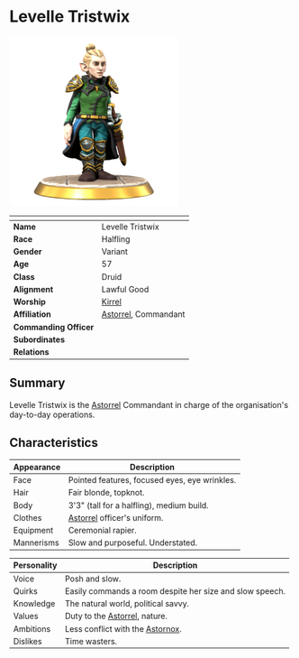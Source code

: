# Levelle Tristwix

<img src="../../images/people/levelle-tristwix.png" height="300" />

| []() | |
| --- | --- |
| **Name** | Levelle Tristwix |
| **Race** | Halfling |
| **Gender** | Variant |
| **Age** | 57 |
| **Class** | Druid |
| **Alignment** | Lawful Good |
| **Worship** | [Kirrel](../gods/gods/kirrel.md) |
| **Affiliation** | [Astorrel](../civilisations/kingdom-of-astor/organisations/astorrel/README.md), Commandant |
| **Commanding Officer** | |
| **Subordinates** | |
| **Relations** | |

## Summary

Levelle Tristwix is the [Astorrel](../civilisations/kingdom-of-astor/organisations/astorrel/README.md) Commandant in charge of the organisation's day-to-day operations.

## Characteristics

| Appearance | Description |
| --- | --- |
| Face | Pointed features, focused eyes, eye wrinkles. |
| Hair | Fair blonde, topknot. |
| Body | 3'3" (tall for a halfling), medium build. |
| Clothes | [Astorrel](../civilisations/kingdom-of-astor/organisations/astorrel/README.md) officer's uniform. |
| Equipment | Ceremonial rapier. |
| Mannerisms | Slow and purposeful. Understated. |

| Personality | Description |
| --- | --- |
| Voice | Posh and slow. |
| Quirks | Easily commands a room despite her size and slow speech. |
| Knowledge | The natural world, political savvy. |
| Values | Duty to the [Astorrel](../civilisations/kingdom-of-astor/organisations/astorrel/README.md), nature. |
| Ambitions | Less conflict with the [Astornox](../civilisations/kingdom-of-astor/organisations/astornox.md). |
| Dislikes | Time wasters. |
